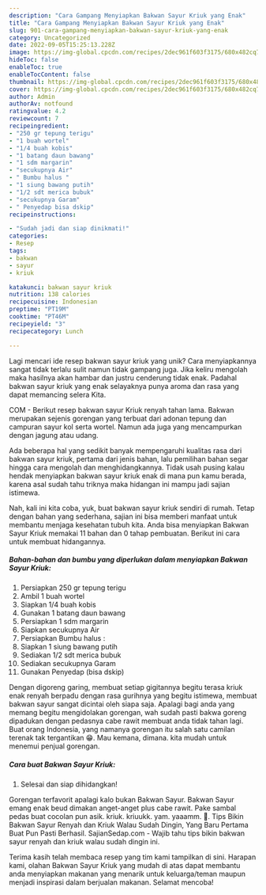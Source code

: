 ```yaml
---
description: "Cara Gampang Menyiapkan Bakwan Sayur Kriuk yang Enak"
title: "Cara Gampang Menyiapkan Bakwan Sayur Kriuk yang Enak"
slug: 901-cara-gampang-menyiapkan-bakwan-sayur-kriuk-yang-enak
category: Uncategorized
date: 2022-09-05T15:25:13.228Z
image: https://img-global.cpcdn.com/recipes/2dec961f603f3175/680x482cq70/bakwan-sayur-kriuk-foto-resep-utama.jpg
hideToc: false
enableToc: true
enableTocContent: false
thumbnail: https://img-global.cpcdn.com/recipes/2dec961f603f3175/680x482cq70/bakwan-sayur-kriuk-foto-resep-utama.jpg
cover: https://img-global.cpcdn.com/recipes/2dec961f603f3175/680x482cq70/bakwan-sayur-kriuk-foto-resep-utama.jpg
author: Admin
authorAv: notfound
ratingvalue: 4.2
reviewcount: 7
recipeingredient:
- "250 gr tepung terigu"
- "1 buah wortel"
- "1/4 buah kobis"
- "1 batang daun bawang"
- "1 sdm margarin"
- "secukupnya Air"
- " Bumbu halus "
- "1 siung bawang putih"
- "1/2 sdt merica bubuk"
- "secukupnya Garam"
- " Penyedap bisa dskip"
recipeinstructions:

- "Sudah jadi dan siap dinikmati!"
categories:
- Resep
tags:
- bakwan
- sayur
- kriuk

katakunci: bakwan sayur kriuk 
nutrition: 138 calories
recipecuisine: Indonesian
preptime: "PT19M"
cooktime: "PT46M"
recipeyield: "3"
recipecategory: Lunch

---
```





Lagi mencari ide resep bakwan sayur kriuk yang unik? Cara menyiapkannya sangat tidak terlalu sulit namun tidak gampang juga. Jika keliru mengolah maka hasilnya akan hambar dan justru cenderung tidak enak. Padahal bakwan sayur kriuk yang enak selayaknya punya aroma dan rasa yang dapat memancing selera Kita.





COM - Berikut resep bakwan sayur Kriuk renyah tahan lama. Bakwan merupakan sejenis gorengan yang terbuat dari adonan tepung dan campuran sayur kol serta wortel. Namun ada juga yang mencampurkan dengan jagung atau udang.

Ada beberapa hal yang sedikit banyak mempengaruhi kualitas rasa dari bakwan sayur kriuk, pertama dari jenis bahan, lalu pemilihan bahan segar hingga cara mengolah dan menghidangkannya. Tidak usah pusing kalau hendak menyiapkan bakwan sayur kriuk enak di mana pun kamu berada, karena asal sudah tahu triknya maka hidangan ini mampu jadi sajian istimewa.






Nah, kali ini kita coba, yuk, buat bakwan sayur kriuk sendiri di rumah. Tetap dengan bahan yang sederhana, sajian ini bisa memberi manfaat untuk membantu menjaga kesehatan tubuh kita. Anda bisa menyiapkan Bakwan Sayur Kriuk memakai 11 bahan dan 0 tahap pembuatan. Berikut ini cara untuk membuat hidangannya.

<!--inarticleads1-->

##### Bahan-bahan dan bumbu yang diperlukan dalam menyiapkan Bakwan Sayur Kriuk:

1. Persiapkan 250 gr tepung terigu
1. Ambil 1 buah wortel
1. Siapkan 1/4 buah kobis
1. Gunakan 1 batang daun bawang
1. Persiapkan 1 sdm margarin
1. Siapkan secukupnya Air
1. Persiapkan  Bumbu halus :
1. Siapkan 1 siung bawang putih
1. Sediakan 1/2 sdt merica bubuk
1. Sediakan secukupnya Garam
1. Gunakan  Penyedap (bisa dskip)


Dengan digoreng garing, membuat setiap gigitannya begitu terasa kriuk enak renyah berpadu dengan rasa gurihnya yang begitu istimewa, membuat bakwan sayur sangat dicintai oleh siapa saja. Apalagi bagi anda yang memang begitu mengidolakan gorengan, wah sudah pasti bakwa goreng dipadukan dengan pedasnya cabe rawit membuat anda tidak tahan lagi. Buat orang Indonesia, yang namanya gorengan itu salah satu camilan terenak tak tergantikan 😁. Mau kemana, dimana. kita mudah untuk menemui penjual gorengan. 

<!--inarticleads2-->

##### Cara buat Bakwan Sayur Kriuk:


1. Selesai dan siap dihidangkan!

Gorengan terfavorit apalagi kalo bukan Bakwan Sayur. Bakwan Sayur emang enak beud dimakan anget-anget plus cabe rawit. Pake sambal pedas buat cocolan pun asik. kriuk. kriuukk. yam. yaaamm. 🤤. Tips Bikin Bakwan Sayur Renyah dan Kriuk Walau Sudah Dingin, Yang Baru Pertama Buat Pun Pasti Berhasil. SajianSedap.com - Wajib tahu tips bikin bakwan sayur renyah dan kriuk walau sudah dingin ini. 

Terima kasih telah membaca resep yang tim kami tampilkan di sini. Harapan kami, olahan Bakwan Sayur Kriuk yang mudah di atas dapat membantu anda menyiapkan makanan yang menarik untuk keluarga/teman maupun menjadi inspirasi dalam berjualan makanan. Selamat mencoba!

